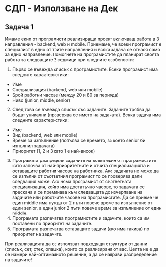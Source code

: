 # СДП - Използване на Дек

## Задача 1
Имаме екип от програмисти реализиращи проект включващ работа в 3 направления - backend, web и mobile. Приемаме, че всеки програмист е специалист
в едно от трите направления и всяка задача се отнася само за едно направление. Помогнете на програмистите да планират своята работа за следващите 2 седмици при следните особености:
1. Първо се въвежда списък с програмистите. Всеки програмист има следните характеристики:
- Име
- Специализация (backend, web или mobile)
- Брой работни часове (между 20 и 80 за периода)
- Ниво (junior, middle, senior)
2. След това се въвежда списък със задачите. Задачите трябва да бъдат уникални (проверява се името на задачата). Всяка задача има следните
характеристики:
- Име
- Вид (backend, web или mobile)
- Време за изпълнение (попълва се времето, за което senior би изпълнил задачата)
- Приоритет (1, 2 и 3 като 1 е най-висок)
3. Програмата разпределя задачите на всеки един от програмистите като започва от най-приоритетните и отчита специализацията и оставащите работни часове на работника. Ако задачата не може да се изпълни от съответния програмист то се проверява дали следващия може. Ако няма програмист от съответната специализация, който има достатъчно часове, то задачата се прескача и се преминава към следващата до изчерпване на задачите или работните часове на програмистите. Да се приеме че един middle има нужда от 2 пъти повече време за изпълнение от един senior, а един junior 
2 пъти повече време за изпълнение от един middle.
4. Програмата разпечатва програмистите и задачите, които са им поставени по приоритет на задачите.
5. Програмата разпечатва оставащите задачи (ако има такива) по приоритет на задачите.

При реализацията да се използват подходящи структури от данни (списък, сет, стек, опашка), които са реализирани от вас. Целта не е да се намери най-оптималното решение, а да се направи разпределение на задачите!